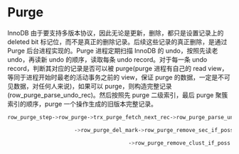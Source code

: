 # Purge

InnoDB 由于要支持多版本协议，因此无论是更新，删除，都只是设置记录上的 deleted bit 标记位，而不是真正的删除记录。后续这些记录的真正删除，是通过 Purge 后台进程实现的。Purge 进程定期扫描 InnoDB 的 undo，按照先读老 undo，再读新 undo 的顺序，读取每条 undo record。对于每一条 undo record，判断其对应的记录是否可以被 purge(purge 进程有自己的 read view，等同于进程开始时最老的活动事务之前的 view，保证 purge 的数据，一定是不可见数据，对任何人来说)，如果可以 purge，则构造完整记录(row_purge_parse_undo_rec)。然后按照先 purge 二级索引，最后 purge 聚簇索引的顺序，purge 一个操作生成的旧版本完整记录。

```sh
row_purge_step->row_purge->trx_purge_fetch_next_rec->row_purge_parse_undo_rec

                     ->row_purge_del_mark->row_purge_remove_sec_if_poss

                                      ->row_purge_remove_clust_if_poss
```
